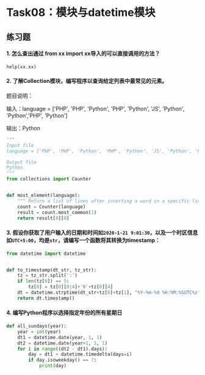 # Task08：模块与datetime模块

## 练习题

#### 1. 怎么查出通过 from xx import xx导入的可以直接调用的方法？

`help(xx.xx)`

#### 2. 了解Collection模块，编写程序以查询给定列表中最常见的元素。

题目说明：

输入：language = ['PHP', 'PHP', 'Python', 'PHP', 'Python', 'JS', 'Python', 'Python','PHP', 'Python']

输出：Python

```python
"""
Input file
language = ['PHP', 'PHP', 'Python', 'PHP', 'Python', 'JS', 'Python', 'Python','PHP', 'Python']

Output file
Python
"""
from collections import Counter


def most_element(language):
    """ Return a list of lines after inserting a word in a specific line. """
    count = Counter(language)
    result = count.most_common(1)
    return result[0][0]
```

#### 3. 假设你获取了用户输入的日期和时间如`2020-1-21 9:01:30`，以及一个时区信息如`UTC+5:00`，均是`str`，请编写一个函数将其转换为timestamp：

```python
from datetime import datetime


def to_timestamp(dt_str, tz_str):
    tz = tz_str.split(':')
    if len(tz[0]) == 5:
        tz[0] = tz[0][0:4]+'0'+tz[0][4]
    dt = datetime.strptime(dt_str+tz[0]+tz[1], "%Y-%m-%d %H:%M:%SUTC%z")
    return dt.timestamp()
```

#### 4. 编写Python程序以选择指定年份的所有星期日

```python
def all_sundays(year):
    year = int(year)
    dt1 = datetime.date(year, 1, 1)
    dt2 = datetime.date(year+1, 1, 1)
    for i in range((dt2 - dt1).days):
        day = dt1 + datetime.timedelta(days=i)
        if day.isoweekday() == 7:
            print(day)
```
